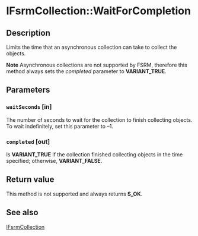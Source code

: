 # IFsrmCollection::WaitForCompletion

## Description

Limits the time that an asynchronous collection can take to collect the objects.

**Note** Asynchronous collections are not supported by FSRM, therefore this method always sets the *completed* parameter to **VARIANT_TRUE**.

## Parameters

### `waitSeconds` [in]

The number of seconds to wait for the collection to finish collecting objects. To wait indefinitely, set this parameter to –1.

### `completed` [out]

Is **VARIANT_TRUE** if the collection finished collecting objects in the time specified; otherwise, **VARIANT_FALSE**.

## Return value

This method is not supported and always returns **S_OK**.

## See also

[IFsrmCollection](https://learn.microsoft.com/previous-versions/windows/desktop/api/fsrm/nn-fsrm-ifsrmcollection)